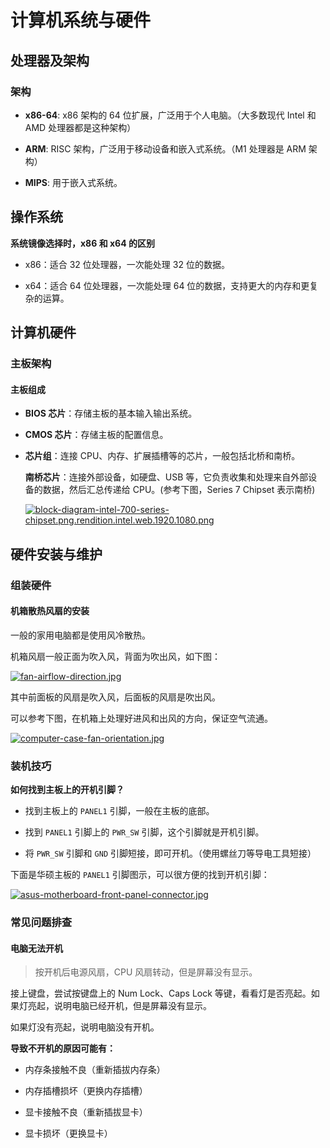 # 计算机系统与硬件

## 处理器及架构

### 架构

- **x86-64**: x86 架构的 64 位扩展，广泛用于个人电脑。（大多数现代 Intel 和 AMD 处理器都是这种架构）

- **ARM**: RISC 架构，广泛用于移动设备和嵌入式系统。（M1 处理器是 ARM 架构）

- **MIPS**: 用于嵌入式系统。

## 操作系统

**系统镜像选择时，x86 和 x64 的区别**

- x86：适合 32 位处理器，一次能处理 32 位的数据。

- x64：适合 64 位处理器，一次能处理 64 位的数据，支持更大的内存和更复杂的运算。

## 计算机硬件

### 主板架构

#### 主板组成

- **BIOS 芯片**：存储主板的基本输入输出系统。

- **CMOS 芯片**：存储主板的配置信息。

- **芯片组**：连接 CPU、内存、扩展插槽等的芯片，一般包括北桥和南桥。

  **南桥芯片**：连接外部设备，如硬盘、USB 等，它负责收集和处理来自外部设备的数据，然后汇总传递给 CPU。(参考下图，Series 7 Chipset 表示南桥)

  [![block-diagram-intel-700-series-chipset.png.rendition.intel.web.1920.1080.png](https://img.shejibiji.com/2024/10/14/670c8d20b9b42.png)](https://img.shejibiji.com/2024/10/14/670c8d20b9b42.png)

## 硬件安装与维护

### 组装硬件

#### 机箱散热风扇的安装

一般的家用电脑都是使用风冷散热。

机箱风扇一般正面为吹入风，背面为吹出风，如下图：

[![fan-airflow-direction.jpg](https://img.shejibiji.com/2024/10/14/670ca0469d307.jpg)](https://img.shejibiji.com/2024/10/14/670ca0469d307.jpg)

其中前面板的风扇是吹入风，后面板的风扇是吹出风。

可以参考下图，在机箱上处理好进风和出风的方向，保证空气流通。

[![computer-case-fan-orientation.jpg](https://img.shejibiji.com/2024/10/14/670c9ea0c7b5b.jpg)](https://img.shejibiji.com/2024/10/14/670c9ea0c7b5b.jpg)

### 装机技巧

**如何找到主板上的开机引脚？**

- 找到主板上的 `PANEL1` 引脚，一般在主板的底部。

- 找到 `PANEL1` 引脚上的 `PWR_SW` 引脚，这个引脚就是开机引脚。

- 将 `PWR_SW` 引脚和 `GND` 引脚短接，即可开机。（使用螺丝刀等导电工具短接）

下面是华硕主板的 `PANEL1` 引脚图示，可以很方便的找到开机引脚：

[![asus-motherboard-front-panel-connector.jpg](https://img.shejibiji.com/2024/10/14/670c9124b558b.jpg)](https://img.shejibiji.com/2024/10/14/670c9124b558b.jpg)

### 常见问题排查

#### 电脑无法开机

> 按开机后电源风扇，CPU 风扇转动，但是屏幕没有显示。

接上键盘，尝试按键盘上的 Num Lock、Caps Lock 等键，看看灯是否亮起。如果灯亮起，说明电脑已经开机，但是屏幕没有显示。

如果灯没有亮起，说明电脑没有开机。

**导致不开机的原因可能有：**

- 内存条接触不良（重新插拔内存条）

- 内存插槽损坏（更换内存插槽）

- 显卡接触不良（重新插拔显卡）

- 显卡损坏（更换显卡）

